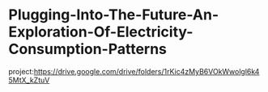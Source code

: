 # Plugging-Into-The-Future-An-Exploration-Of-Electricity-Consumption-Patterns




project:https://drive.google.com/drive/folders/1rKic4zMyB6VOkWwolgl6k45MtX_kZtuV
